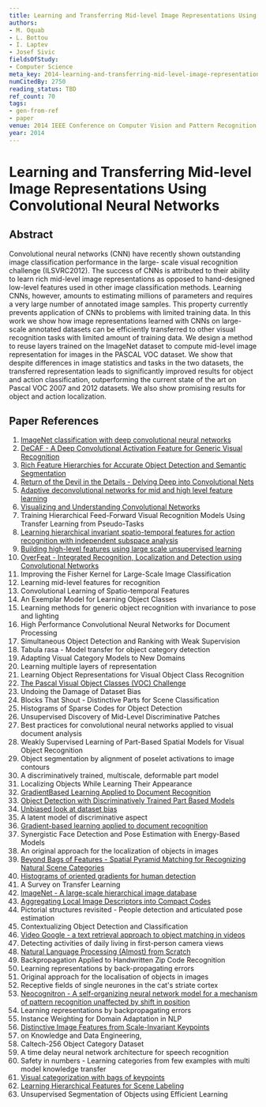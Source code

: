 ```yaml
---
title: Learning and Transferring Mid-level Image Representations Using Convolutional Neural Networks
authors:
- M. Oquab
- L. Bottou
- I. Laptev
- Josef Sivic
fieldsOfStudy:
- Computer Science
meta_key: 2014-learning-and-transferring-mid-level-image-representations-using-convolutional-neural-networks
numCitedBy: 2750
reading_status: TBD
ref_count: 70
tags:
- gen-from-ref
- paper
venue: 2014 IEEE Conference on Computer Vision and Pattern Recognition
year: 2014
---
```


# Learning and Transferring Mid-level Image Representations Using Convolutional Neural Networks

## Abstract

Convolutional neural networks (CNN) have recently shown outstanding image classification performance in the large- scale visual recognition challenge (ILSVRC2012). The success of CNNs is attributed to their ability to learn rich mid-level image representations as opposed to hand-designed low-level features used in other image classification methods. Learning CNNs, however, amounts to estimating millions of parameters and requires a very large number of annotated image samples. This property currently prevents application of CNNs to problems with limited training data. In this work we show how image representations learned with CNNs on large-scale annotated datasets can be efficiently transferred to other visual recognition tasks with limited amount of training data. We design a method to reuse layers trained on the ImageNet dataset to compute mid-level image representation for images in the PASCAL VOC dataset. We show that despite differences in image statistics and tasks in the two datasets, the transferred representation leads to significantly improved results for object and action classification, outperforming the current state of the art on Pascal VOC 2007 and 2012 datasets. We also show promising results for object and action localization.

## Paper References

1. [ImageNet classification with deep convolutional neural networks](2012-imagenet-classification-with-deep-convolutional-neural-networks)
2. [DeCAF - A Deep Convolutional Activation Feature for Generic Visual Recognition](2014-decaf-a-deep-convolutional-activation-feature-for-generic-visual-recognition)
3. [Rich Feature Hierarchies for Accurate Object Detection and Semantic Segmentation](2014-rich-feature-hierarchies-for-accurate-object-detection-and-semantic-segmentation)
4. [Return of the Devil in the Details - Delving Deep into Convolutional Nets](2014-return-of-the-devil-in-the-details-delving-deep-into-convolutional-nets)
5. [Adaptive deconvolutional networks for mid and high level feature learning](2011-adaptive-deconvolutional-networks-for-mid-and-high-level-feature-learning)
6. [Visualizing and Understanding Convolutional Networks](2014-visualizing-and-understanding-convolutional-networks)
7. Training Hierarchical Feed-Forward Visual Recognition Models Using Transfer Learning from Pseudo-Tasks
8. [Learning hierarchical invariant spatio-temporal features for action recognition with independent subspace analysis](2011-learning-hierarchical-invariant-spatio-temporal-features-for-action-recognition-with-independent-subspace-analysis)
9. [Building high-level features using large scale unsupervised learning](2013-building-high-level-features-using-large-scale-unsupervised-learning)
10. [OverFeat - Integrated Recognition, Localization and Detection using Convolutional Networks](2014-overfeat-integrated-recognition-localization-and-detection-using-convolutional-networks)
11. Improving the Fisher Kernel for Large-Scale Image Classification
12. Learning mid-level features for recognition
13. Convolutional Learning of Spatio-temporal Features
14. An Exemplar Model for Learning Object Classes
15. Learning methods for generic object recognition with invariance to pose and lighting
16. High Performance Convolutional Neural Networks for Document Processing
17. Simultaneous Object Detection and Ranking with Weak Supervision
18. Tabula rasa - Model transfer for object category detection
19. Adapting Visual Category Models to New Domains
20. Learning multiple layers of representation
21. Learning Object Representations for Visual Object Class Recognition
22. [The Pascal Visual Object Classes (VOC) Challenge](2009-the-pascal-visual-object-classes-voc-challenge)
23. Undoing the Damage of Dataset Bias
24. Blocks That Shout - Distinctive Parts for Scene Classification
25. Histograms of Sparse Codes for Object Detection
26. Unsupervised Discovery of Mid-Level Discriminative Patches
27. Best practices for convolutional neural networks applied to visual document analysis
28. Weakly Supervised Learning of Part-Based Spatial Models for Visual Object Recognition
29. Object segmentation by alignment of poselet activations to image contours
30. A discriminatively trained, multiscale, deformable part model
31. Localizing Objects While Learning Their Appearance
32. [GradientBased Learning Applied to Document Recognition](2001-gradientbased-learning-applied-to-document-recognition)
33. [Object Detection with Discriminatively Trained Part Based Models](2009-object-detection-with-discriminatively-trained-part-based-models)
34. [Unbiased look at dataset bias](2011-unbiased-look-at-dataset-bias)
35. A latent model of discriminative aspect
36. [Gradient-based learning applied to document recognition](1998-gradient-based-learning-applied-to-document-recognition)
37. Synergistic Face Detection and Pose Estimation with Energy-Based Models
38. An original approach for the localization of objects in images
39. [Beyond Bags of Features - Spatial Pyramid Matching for Recognizing Natural Scene Categories](2006-beyond-bags-of-features-spatial-pyramid-matching-for-recognizing-natural-scene-categories)
40. [Histograms of oriented gradients for human detection](2005-histograms-of-oriented-gradients-for-human-detection)
41. A Survey on Transfer Learning
42. [ImageNet - A large-scale hierarchical image database](2009-imagenet-a-large-scale-hierarchical-image-database)
43. [Aggregating Local Image Descriptors into Compact Codes](2012-aggregating-local-image-descriptors-into-compact-codes)
44. Pictorial structures revisited - People detection and articulated pose estimation
45. Contextualizing Object Detection and Classification
46. [Video Google - a text retrieval approach to object matching in videos](2003-video-google-a-text-retrieval-approach-to-object-matching-in-videos)
47. Detecting activities of daily living in first-person camera views
48. [Natural Language Processing (Almost) from Scratch](2011-natural-language-processing-almost-from-scratch)
49. Backpropagation Applied to Handwritten Zip Code Recognition
50. Learning representations by back-propagating errors
51. Original approach for the localisation of objects in images
52. Receptive fields of single neurones in the cat's striate cortex
53. [Neocognitron - A self-organizing neural network model for a mechanism of pattern recognition unaffected by shift in position](2004-neocognitron-a-self-organizing-neural-network-model-for-a-mechanism-of-pattern-recognition-unaffected-by-shift-in-position)
54. Learning representations by backpropagating errors
55. Instance Weighting for Domain Adaptation in NLP
56. [Distinctive Image Features from Scale-Invariant Keypoints](2004-distinctive-image-features-from-scale-invariant-keypoints)
57. on Knowledge and Data Engineering,
58. Caltech-256 Object Category Dataset
59. A time delay neural network architecture for speech recognition
60. Safety in numbers - Learning categories from few examples with multi model knowledge transfer
61. [Visual categorization with bags of keypoints](2004-visual-categorization-with-bags-of-keypoints)
62. [Learning Hierarchical Features for Scene Labeling](2013-learning-hierarchical-features-for-scene-labeling)
63. Unsupervised Segmentation of Objects using Efficient Learning

